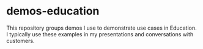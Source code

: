 # demos-education
This repository groups demos I use to demonstrate use cases in Education. I typically use these examples in my presentations and conversations with customers.
